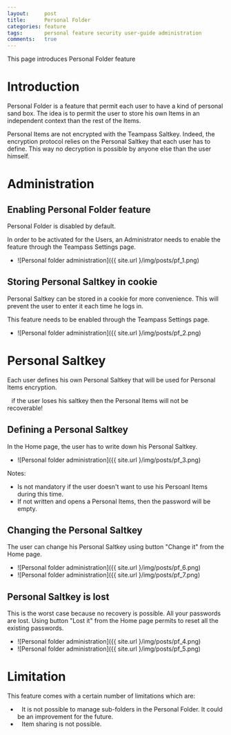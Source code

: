 ```yaml
---
layout:     post
title:      Personal Folder
categories: feature  
tags:       personal feature security user-guide administration
comments:   true
---
```


<div class="message">
    This page introduces Personal Folder feature
</div>
<span class="linkmore"></span>

# Introduction

Personal Folder is a feature that permit each user to have a kind of personal sand box. 
The idea is to permit the user to store his own Items in an independent context than the rest of the Items.

Personal Items are not encrypted with the Teampass Saltkey. Indeed, the encryption protocol relies on the Personal Saltkey that each user has to define.
This way no decryption is possible by anyone else than the user himself.


# Administration

## Enabling Personal Folder feature

Personal Folder is disabled by default. 

In order to be activated for the Users, an Administrator needs to enable the feature through the Teampass Settings page.

* ![Personal folder administration]({{ site.url }/img/posts/pf_1.png)

## Storing Personal Saltkey in cookie

Personal Saltkey can be stored in a cookie for more convenience. This will prevent the user to enter it each time he logs in.

This feature needs to be enabled through the Teampass Settings page.

* ![Personal folder administration]({{ site.url }/img/posts/pf_2.png)

# Personal Saltkey

Each user defines his own Personal Saltkey that will be used for Personal Items encryption.

<i class="fa fa-warning" style="margin-right:10px;"></i> if the user loses his saltkey then the Personal Items will not be recoverable!

## Defining a Personal Saltkey

In the Home page, the user has to write down his Personal Saltkey.

* ![Personal folder administration]({{ site.url }/img/posts/pf_3.png)

Notes:

* Is not mandatory if the user doesn't want to use his Persoanl Items during this time.
* If not written and opens a Personal Items, then the password will be empty.

## Changing the Personal Saltkey

The user can change his Personal Saltkey using button "Change it" from the Home page.

* ![Personal folder administration]({{ site.url }/img/posts/pf_6.png)
* ![Personal folder administration]({{ site.url }/img/posts/pf_7.png)

## Personal Saltkey is lost

This is the worst case because no recovery is possible. All your passwords are lost.
Using button "Lost it" from the Home page permits to reset all the existing passwords.

* ![Personal folder administration]({{ site.url }/img/posts/pf_4.png)
* ![Personal folder administration]({{ site.url }/img/posts/pf_5.png)

# Limitation

This feature comes with a certain number of limitations which are:

* <i class="fa-li fa fa-check" style="margin-right:10px;"></i>It is not possible to manage sub-folders in the Personal Folder. It could be an improvement for the future.
* <i class="fa-li fa fa-check" style="margin-right:10px;"></i>Item sharing is not possible.
